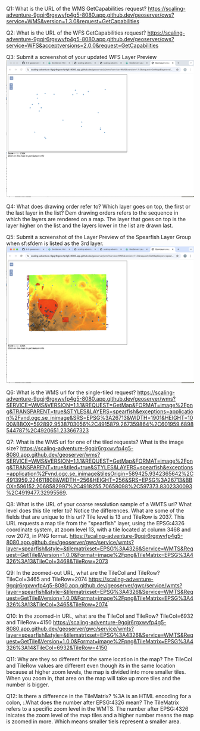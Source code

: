 Q1: What is the URL of the WMS GetCapabilities request?
https://scaling-adventure-9gqjr6rgxwvfp4g5-8080.app.github.dev/geoserver/ows?service=WMS&version=1.3.0&request=GetCapabilities

Q2: What is the URL of the WFS GetCapabilities request?
https://scaling-adventure-9gqjr6rgxwvfp4g5-8080.app.github.dev/geoserver/ows?service=WFS&acceptversions=2.0.0&request=GetCapabilities

Q3: Submit a screenshot of your updated WFS Layer Preview
![Q3](<WFS Layer Preview.png>)

Q4: What does drawing order refer to? Which layer goes on top, the first or the last layer in the list? Dem drawing orders refers to the sequence in which the layers are rendered on a map.  The layer that goes on top is the layer higher on the list and the layers lower in the list are drawn last.

Q5: Submit a screenshot of the Layer Preview of the Spearfish Layer Group when sf:sfdem is listed as the 3rd layer.
![Q5](<Layer Preview of SF Layer Group.png>)

Q6: What is the WMS url for the single-tiled request?
https://scaling-adventure-9gqjr6rgxwvfp4g5-8080.app.github.dev/geoserver/wms?SERVICE=WMS&VERSION=1.1.1&REQUEST=GetMap&FORMAT=image%2Fpng&TRANSPARENT=true&STYLES&LAYERS=spearfish&exceptions=application%2Fvnd.ogc.se_inimage&SRS=EPSG%3A26713&WIDTH=1901&HEIGHT=1000&BBOX=592892.9538703056%2C4915879.267359864%2C601959.6898544787%2C4920651.233667323

Q7: What is the WMS url for one of the tiled requests? What is the image size?
https://scaling-adventure-9gqjr6rgxwvfp4g5-8080.app.github.dev/geoserver/wms?SERVICE=WMS&VERSION=1.1.1&REQUEST=GetMap&FORMAT=image%2Fpng&TRANSPARENT=true&tiled=true&STYLES&LAYERS=spearfish&exceptions=application%2Fvnd.ogc.se_inimage&tilesOrigin=589425.9342365642%2C4913959.224611808&WIDTH=256&HEIGHT=256&SRS=EPSG%3A26713&BBOX=596152.2068582997%2C4918255.70658098%2C597373.8302330093%2C4919477.32995569. 

Q8: What is the URL of your coarse resolution sample of a WMTS url? What level does this tile refer to? Notice the differences. What are some of the fields that are unique to this url? Tile level is 13 and TileRow is 2037. This URL requests a map tile from the "spearfish" layer, using the EPSG:4326 coordinate system, at zoom level 13, with a tile located at column 3468 and row 2073, in PNG format.
https://scaling-adventure-9gqjr6rgxwvfp4g5-8080.app.github.dev/geoserver/gwc/service/wmts?layer=spearfish&style=&tilematrixset=EPSG%3A4326&Service=WMTS&Request=GetTile&Version=1.0.0&Format=image%2Fpng&TileMatrix=EPSG%3A4326%3A13&TileCol=3468&TileRow=2073 

Q9: In the zoomed-out URL, what are the TileCol and TileRow? TileCol=3465 and TileRow=2074
https://scaling-adventure-9gqjr6rgxwvfp4g5-8080.app.github.dev/geoserver/gwc/service/wmts?layer=spearfish&style=&tilematrixset=EPSG%3A4326&Service=WMTS&Request=GetTile&Version=1.0.0&Format=image%2Fpng&TileMatrix=EPSG%3A4326%3A13&TileCol=3465&TileRow=2074

Q10: In the zoomed-in URL, what are the TileCol and TileRow? TileCol=6932 and TileRow=4150
https://scaling-adventure-9gqjr6rgxwvfp4g5-8080.app.github.dev/geoserver/gwc/service/wmts?layer=spearfish&style=&tilematrixset=EPSG%3A4326&Service=WMTS&Request=GetTile&Version=1.0.0&Format=image%2Fpng&TileMatrix=EPSG%3A4326%3A14&TileCol=6932&TileRow=4150

Q11: Why are they so different for the same location in the map? The TileCol and TileRow values are different even though its in the same location because at higher zoom levels, the map is divided into more smaller tiles. When you zoom in, that area on the map will take up more tiles and the number is bigger.

Q12: Is there a difference in the TileMatrix? %3A is an HTML encoding for a colon, :.What does the number after EPSG:4326 mean? The TileMatrix refers to a specific zoom  level in the WMTS. The number after EPSG:4326 inicates the zoom level of the map tiles and a higher number means the map is zoomed in more.  Which means smaller tiels represent a smaller area. 